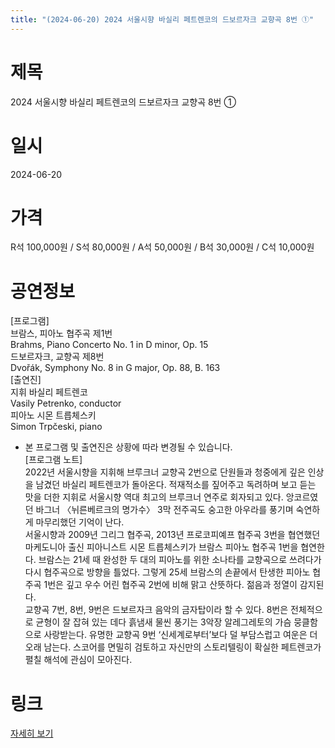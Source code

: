 ```yaml
---
title: "(2024-06-20) 2024 서울시향 바실리 페트렌코의 드보르자크 교향곡 8번 ①"
---
```


# 제목
2024 서울시향 바실리 페트렌코의 드보르자크 교향곡 8번 ①

# 일시
2024-06-20

# 가격
R석 100,000원 / S석 80,000원 / A석 50,000원 / B석 30,000원 / C석 10,000원

# 공연정보
[프로그램]  
브람스, 피아노 협주곡 제1번  
Brahms, Piano Concerto No. 1 in D minor, Op. 15  
드보르자크, 교향곡 제8번  
Dvořák, Symphony No. 8 in G major, Op. 88, B. 163  
[출연진]  
지휘 바실리 페트렌코  
Vasily Petrenko, conductor  
피아노 시몬 트릅체스키  
Simon Trpčeski, piano  
* 본 프로그램 및 출연진은 상황에 따라 변경될 수 있습니다.  
[프로그램 노트]  
2022년 서울시향을 지휘해 브루크너 교향곡 2번으로 단원들과 청중에게 깊은 인상을 남겼던 바실리 페트렌코가 돌아온다. 적재적소를 짚어주고 독려하며 보고 듣는 맛을 더한 지휘로 서울시향 역대 최고의 브루크너 연주로 회자되고 있다. 앙코르였던 바그너 〈뉘른베르크의 명가수〉 3막 전주곡도 숭고한 아우라를 풍기며 숙연하게 마무리했던 기억이 난다.  
서울시향과 2009년 그리그 협주곡, 2013년 프로코피예프 협주곡 3번을 협연했던 마케도니아 출신 피아니스트 시몬 트릅체스키가 브람스 피아노 협주곡 1번을 협연한다. 브람스는 21세 때 완성한 두 대의 피아노를 위한 소나타를 교향곡으로 쓰려다가 다시 협주곡으로 방향을 틀었다. 그렇게 25세 브람스의 손끝에서 탄생한 피아노 협주곡 1번은 깊고 우수 어린 협주곡 2번에 비해 맑고 산뜻하다. 젊음과 정열이 감지된다.  
교향곡 7번, 8번, 9번은 드보르자크 음악의 금자탑이라 할 수 있다. 8번은 전체적으로 균형이 잘 잡혀 있는 데다 흙냄새 물씬 풍기는 3악장 알레그레토의 가슴 뭉클함으로 사랑받는다. 유명한 교향곡 9번 ‘신세계로부터’보다 덜 부담스럽고 여운은 더 오래 남는다. 스코어를 면밀히 검토하고 자신만의 스토리텔링이 확실한 페트렌코가 펼칠 해석에 관심이 모아진다.

# 링크
[자세히 보기](https://www.sac.or.kr/site/main/show/show_view?SN=60771, "https://www.sac.or.kr/site/main/show/show_view?SN=60771")
